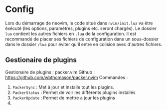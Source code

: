 # Config

Lors du démarrage de neovim, le code situé dans `nvim/init.lua` va être éxécuté (les options, paramètres, plugins etc. seront chargés).
Le dossier `lua` contient les autres fichiers en `.lua` de la configuration.
Il est recommandé de placer ses fichiers de configuration dans un sous-dossier dans le dossier `/lua` pour éviter qu'il entre en colision avec d'autres fichiers.

## Gestionaire de plugins

Gestionaire de plugins : packer.vim
Github : https://github.com/wbthomason/packer.nvim
Commandes :
1) `PackerSync` : Met à jour et installe tout les plugins.
2) `PackerStatus` : Permet de voir les différents plugins installés
3) `PackerUpdate` : Permet de mettre a jour les plugins
4) 

